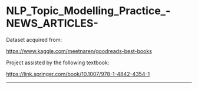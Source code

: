 # NLP_Topic_Modelling_Practice_-NEWS_ARTICLES-

Dataset acquired from:

https://www.kaggle.com/meetnaren/goodreads-best-books

Project assisted by the following textbook:

https://link.springer.com/book/10.1007/978-1-4842-4354-1

-------
